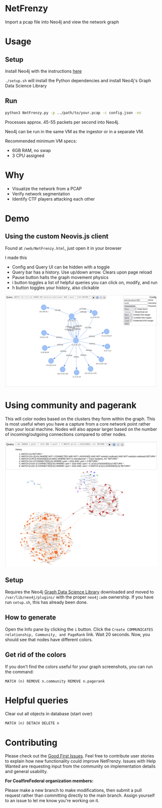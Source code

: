 # NetFrenzy
Import a pcap file into Neo4j and view the network graph

# Usage

## Setup

Install Neo4j with the instructions [here](https://www.digitalocean.com/community/tutorials/how-to-install-and-configure-neo4j-on-ubuntu-20-04)

`./setup.sh` will install the Python dependencies and install Neo4j's Graph Data Science Library

## Run

```bash
python3 NetFrenzy.py -p ../path/to/your.pcap -c config.json -nc
```

Processes approx. 45-55 packets per second into Neo4j.

Neo4j can be run in the same VM as the ingestor or in a separate VM.

Recommended minimum VM specs:

 - 6GB RAM, no swap
 - 3 CPU assigned

# Why

 - Visualize the network from a PCAP
 - Verify network segmentation
 - Identify CTF players attacking each other

# Demo

## Using the custom Neovis.js client

Found at `/web/NetFrenzy.html`, just open it in your browser

I made this

 - Config and Query UI can be hidden with a toggle
 - Query bar has a history. Use up/down arrow. Clears upon page reload
 - Pause button halts the graph movement physics
 - i button toggles a list of helpful queries you can click on, modify, and run
 - h button toggles your history, also clickable

![Preview](/screenshots/neovis-demo.png "Neovis.js client")

# Using community and pagerank

This will color nodes based on the clusters they form within the graph. This is most useful when you have a capture from a core network point rather than your local machine. Nodes will also appear larger based on the number of incoming/outgoing connections compared to other nodes.

![Preview](/screenshots/community.png "Community and PageRank")

## Setup

Requires the Neo4j [Graph Data Science Library](https://neo4j.com/download-center/#algorithms) downloaded and moved to `/var/lib/neo4j/plugins/` with the proper `neo4j:adm` ownership. If you have run `setup.sh`, this has already been done.

## How to generate

Open the Info pane by clicking the `i` button. Click the `Create COMMUNICATES relationship, Community, and PageRank` link. Wait 20 seconds. Now, you should see that nodes have different colors.

## Get rid of the colors

If you don't find the colors useful for your graph screenshots, you can run the command:

```
MATCH (n) REMOVE n.community REMOVE n.pagerank
```

# Helpful queries

Clear out all objects in database (start over)

```
MATCH (n) DETACH DELETE n
```

# Contributing

Please check out the [Good First Issues](https://github.com/CoalfireFederal/NetFrenzy/issues?q=is%3Aissue+is%3Aopen+label%3A%22good+first+issue%22). Feel free to contribute user stories to explain how new functionality could improve NetFrenzy. Issues with Help Wanted are requesting input from the community on implementation details and general usability.

**For CoalfireFederal organization members:**

Please make a new branch to make modifications, then submit a pull request rather than committing directly to the main branch. Assign yourself to an issue to let me know you're working on it.

